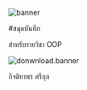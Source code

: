 ![banner](https://img.pikbest.com/ai/illus_our/20230423/b3dcc7ffa4120417f7f0f2a3ab1175df.jpg!w700wp)

#สมุดบันทึก

สำหรับรายวิชา OOP

![donwnload.banner](./banner.jpg)

กิจติยาพร ศรีกุล
